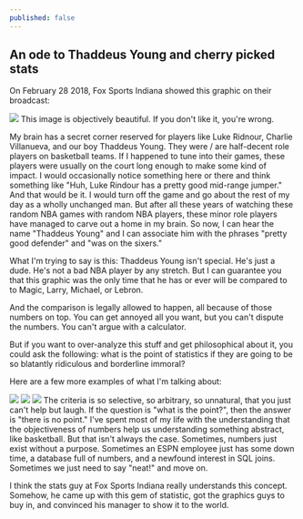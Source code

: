 ```yaml
---
published: false
---
```

## An ode to Thaddeus Young and cherry picked stats

On February 28 2018, Fox Sports Indiana showed this graphic on their broadcast:

![](https://pbs.twimg.com/media/DXKfoLeVoAAp3mD?format=jpg&name=large)
This image is objectively beautiful. If you don't like it, you're wrong.

My brain has a secret corner reserved for players like Luke Ridnour, Charlie Villanueva, and our boy Thaddeus Young. They were / are half-decent role players on basketball teams. If I happened to tune into their games, these players were usually on the court long enough to make some kind of impact. I would occasionally notice something here or there and think something like "Huh, Luke Rindour has a pretty good mid-range jumper." And that would be it. I would turn off the game and go about the rest of my day as a wholly unchanged man. But after all these years of watching these random NBA games with random NBA players, these minor role players have managed to carve out a home in my brain. So now, I can hear the name "Thaddeus Young" and I can associate him with the phrases "pretty good defender" and "was on the sixers."

What I'm trying to say is this: Thaddeus Young isn't special. He's just a dude. He's not a bad NBA player by any stretch. But I can guarantee you that this graphic was the only time that he has or ever will be compared to to Magic, Larry, Michael, or Lebron. 

And the comparison is legally allowed to happen, all because of those numbers on top. You can get annoyed all you want, but you can't dispute the numbers. You can't argue with a calculator.

But if you want to over-analyze this stuff and get philosophical about it, you could ask the following: what is the point of statistics if they are going to be so blatantly ridiculous and borderline immoral? 

Here are a few more examples of what I'm talking about:

![](https://i.imgur.com/YjBAJdQ.png)
![](https://external-preview.redd.it/2wg4QnJ5QIhO8z0selOMdwx_8fWcLA2sEcjozc5l1EA.png?width=960&crop=smart&auto=webp&s=362d7e75e99ee9d8b5256cad41add8555102bbc5)
![](https://i.imgur.com/85F0Smy.png)
The criteria is so selective, so arbitrary, so unnatural, that you just can't help but laugh. If the question is "what is the point?", then the answer is "there is no point." I've spent most of my life with the understanding that the objectiveness of numbers help us understanding something abstract, like basketball. But that isn't always the case. Sometimes, numbers just exist without a purpose. Sometimes an ESPN employee just has some down time, a database full of numbers, and a newfound interest in SQL joins. Sometimes we just need to say "neat!" and move on.

I think the stats guy at Fox Sports Indiana really understands this concept. Somehow, he came up with this gem of statistic, got the graphics guys to buy in, and convinced his manager to show it to the world. 
<!--stackedit_data:
eyJoaXN0b3J5IjpbLTUyMjkwMzI3LC0xNDA1MjgwNzgyLC01OT
Y5NTk5NDYsLTQxMTE4MjI1Miw2ODkwOTY2MjUsLTEzMTEwODUx
NjUsLTE3Mzk5NjExMDQsLTEyNTcwNDI4LDk1MzM5MDgzMCwtMj
EyMjY4NDMwNCwxNzA3MzcxMzU2LDEzNTgyMjQ5NDksMTExMDgz
MDQ5OV19
-->